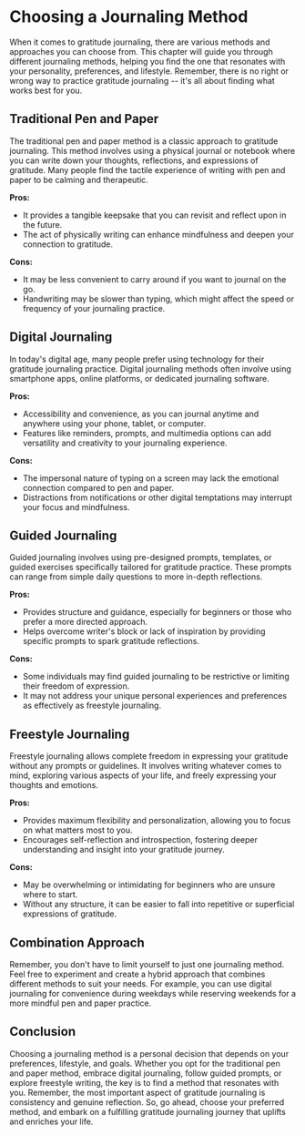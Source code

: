 Choosing a Journaling Method
=======================================

When it comes to gratitude journaling, there are various methods and approaches you can choose from. This chapter will guide you through different journaling methods, helping you find the one that resonates with your personality, preferences, and lifestyle. Remember, there is no right or wrong way to practice gratitude journaling -- it's all about finding what works best for you.

Traditional Pen and Paper
-------------------------

The traditional pen and paper method is a classic approach to gratitude journaling. This method involves using a physical journal or notebook where you can write down your thoughts, reflections, and expressions of gratitude. Many people find the tactile experience of writing with pen and paper to be calming and therapeutic.

**Pros:**

* It provides a tangible keepsake that you can revisit and reflect upon in the future.
* The act of physically writing can enhance mindfulness and deepen your connection to gratitude.

**Cons:**

* It may be less convenient to carry around if you want to journal on the go.
* Handwriting may be slower than typing, which might affect the speed or frequency of your journaling practice.

Digital Journaling
------------------

In today's digital age, many people prefer using technology for their gratitude journaling practice. Digital journaling methods often involve using smartphone apps, online platforms, or dedicated journaling software.

**Pros:**

* Accessibility and convenience, as you can journal anytime and anywhere using your phone, tablet, or computer.
* Features like reminders, prompts, and multimedia options can add versatility and creativity to your journaling experience.

**Cons:**

* The impersonal nature of typing on a screen may lack the emotional connection compared to pen and paper.
* Distractions from notifications or other digital temptations may interrupt your focus and mindfulness.

Guided Journaling
-----------------

Guided journaling involves using pre-designed prompts, templates, or guided exercises specifically tailored for gratitude practice. These prompts can range from simple daily questions to more in-depth reflections.

**Pros:**

* Provides structure and guidance, especially for beginners or those who prefer a more directed approach.
* Helps overcome writer's block or lack of inspiration by providing specific prompts to spark gratitude reflections.

**Cons:**

* Some individuals may find guided journaling to be restrictive or limiting their freedom of expression.
* It may not address your unique personal experiences and preferences as effectively as freestyle journaling.

Freestyle Journaling
--------------------

Freestyle journaling allows complete freedom in expressing your gratitude without any prompts or guidelines. It involves writing whatever comes to mind, exploring various aspects of your life, and freely expressing your thoughts and emotions.

**Pros:**

* Provides maximum flexibility and personalization, allowing you to focus on what matters most to you.
* Encourages self-reflection and introspection, fostering deeper understanding and insight into your gratitude journey.

**Cons:**

* May be overwhelming or intimidating for beginners who are unsure where to start.
* Without any structure, it can be easier to fall into repetitive or superficial expressions of gratitude.

Combination Approach
--------------------

Remember, you don't have to limit yourself to just one journaling method. Feel free to experiment and create a hybrid approach that combines different methods to suit your needs. For example, you can use digital journaling for convenience during weekdays while reserving weekends for a more mindful pen and paper practice.

Conclusion
----------

Choosing a journaling method is a personal decision that depends on your preferences, lifestyle, and goals. Whether you opt for the traditional pen and paper method, embrace digital journaling, follow guided prompts, or explore freestyle writing, the key is to find a method that resonates with you. Remember, the most important aspect of gratitude journaling is consistency and genuine reflection. So, go ahead, choose your preferred method, and embark on a fulfilling gratitude journaling journey that uplifts and enriches your life.
